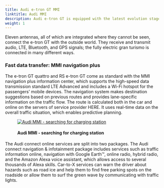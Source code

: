 ```yaml
---
title: Audi e-tron GT MMI
linktitle: Audi MMI
description: Audi e-tron GT is equipped with the latest evolution stage of its MMI operating concepts with the MMI touch response.
weight: 1
---
```

<!-- markdownlint-disable MD033 -->
Eleven antennas, all of which are integrated where they cannot be seen, connect the e-tron GT with the outside world. They receive and transmit audio, LTE, Bluetooth, and GPS signals; the fully electric gran turismo is connected in many different ways.

### Fast data transfer: MMI navigation plus

The e-tron GT quattro and RS e-tron GT come as standard with the MMI navigation plus information center, which supports the high-speed data transmission standard LTE Advanced and includes a Wi-Fi hotspot for the passengers’ mobile devices. The navigation system makes destination suggestions based on previous routes and provides lane-specific information on the traffic flow. The route is calculated both in the car and online on the servers of service provider HERE. It uses real-time data on the overall traffic situation, which enables predictive planning.

<figure>
    <a href="https://media.electrichasgoneaudi.net/multimedia/models/e-tron-gt/technology/uiandoperations/mmi/mmi_1.jpg">
        <img src="https://media.electrichasgoneaudi.net/multimedia/models/e-tron-gt/technology/uiandoperations/mmi/mmi_1s.jpg"
        alt="Audi MMI - searching for charging station" title="Audi MMI - searching for charging station">
    </a>
    <figcaption><h4>Audi MMI - searching for charging station</h4></figcaption>
</figure>

The Audi connect online services are split into two packages. The Audi connect navigation & infotainment package includes services such as traffic information online, navigation with Google Earth™, online radio, hybrid radio, and the Amazon Alexa voice assistant, which allows access to several thousands of Alexa skills. Car-to-X services can warn the driver about hazards such as road ice and help them to find free parking spots on the roadside or allow them to surf the green wave by communicating with traffic lights.
